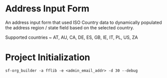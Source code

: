 # Address Input Form

An address input form that used ISO Country data to dynamically populated the address region / state field based on the selected country.

Supported countries ~ AT, AU, CA, DE, ES, GB, IE, IT, PL, US, ZA 


# Project Initialization

```
sf-org_builder -a fflib -e <admin_email_addr> -d 30 --debug
```